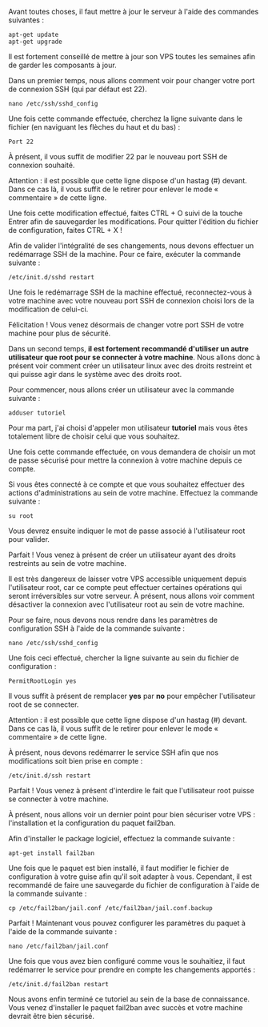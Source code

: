 Avant toutes choses, il faut mettre à jour le serveur à l'aide des commandes suivantes :

```
apt-get update
apt-get upgrade
```

Il est fortement conseillé de mettre à jour son VPS toutes les semaines afin de garder les composants à jour.

Dans un premier temps, nous allons comment voir pour changer votre port de connexion SSH (qui par défaut est 22).

```
nano /etc/ssh/sshd_config
```

Une fois cette commande effectuée, cherchez la ligne suivante dans le fichier (en naviguant les flèches du haut et du bas) :

```
Port 22
```

À présent, il vous suffit de modifier 22 par le nouveau port SSH de connexion souhaité. 

Attention : il est possible que cette ligne dispose d'un hastag (#) devant. Dans ce cas là, il vous suffit de le retirer pour enlever le mode « commentaire » de cette ligne.

Une fois cette modification effectué, faites CTRL + O suivi de la touche Entrer afin de sauvegarder les modifications. Pour quitter l'édition du fichier de configuration, faites CTRL + X !

Afin de valider l'intégralité de ses changements, nous devons effectuer un redémarrage SSH de la machine. Pour ce faire, exécuter la commande suivante :

```
/etc/init.d/sshd restart
```

Une fois le redémarrage SSH de la machine effectué, reconnectez-vous à votre machine avec votre nouveau port SSH de connexion choisi lors de la modification de celui-ci.

Félicitation ! Vous venez désormais de changer votre port SSH de votre machine pour plus de sécurité.

Dans un second temps, **il est fortement recommandé d'utiliser un autre utilisateur que root pour se connecter à votre machine**. Nous allons donc à présent voir comment créer un utilisateur linux avec des droits restreint et qui puisse agir dans le système avec des droits root.

Pour commencer, nous allons créer un utilisateur avec la commande suivante :

```
adduser tutoriel
```

Pour ma part, j'ai choisi d'appeler mon utilisateur **tutoriel** mais vous êtes totalement libre de choisir celui que vous souhaitez.

Une fois cette commande effectuée, on vous demandera de choisir un mot de passe sécurisé pour mettre la connexion à votre machine depuis ce compte.

Si vous êtes connecté à ce compte et que vous souhaitez effectuer des actions d'administrations au sein de votre machine. Effectuez la commande suivante :

```
su root
```

Vous devrez ensuite indiquer le mot de passe associé à l'utilisateur root pour valider.

Parfait ! Vous venez à présent de créer un utilisateur ayant des droits restreints au sein de votre machine.

Il est très dangereux de laisser votre VPS accessible uniquement depuis l'utilisateur root, car ce compte peut effectuer certaines opérations qui seront irréversibles sur votre serveur. À présent, nous allons voir comment désactiver la connexion avec l'utilisateur root au sein de votre machine.

Pour se faire, nous devons nous rendre dans les paramètres de configuration SSH à l'aide de la commande suivante :

```
nano /etc/ssh/sshd_config
```

Une fois ceci effectué, chercher la ligne suivante au sein du fichier de configuration :

```
PermitRootLogin yes 
```

Il vous suffit à présent de remplacer **yes** par **no** pour empêcher l'utilisateur root de se connecter. 

Attention : il est possible que cette ligne dispose d'un hastag (#) devant. Dans ce cas là, il vous suffit de le retirer pour enlever le mode « commentaire » de cette ligne.

À présent, nous devons redémarrer le service SSH afin que nos modifications soit bien prise en compte :

```
/etc/init.d/ssh restart
```

Parfait ! Vous venez à présent d'interdire le fait que l'utilisateur root puisse se connecter à votre machine.

À présent, nous allons voir un dernier point pour bien sécuriser votre VPS : l'installation et la configuration du paquet fail2ban.

Afin d'installer le package logiciel, effectuez la commande suivante :

```
apt-get install fail2ban
```

Une fois que le paquet est bien installé, il faut modifier le fichier de configuration à votre guise afin qu'il soit adapter à vous. Cependant, il est recommandé de faire une sauvegarde du fichier de configuration à l'aide de la commande suivante :

```
cp /etc/fail2ban/jail.conf /etc/fail2ban/jail.conf.backup
```

Parfait ! Maintenant vous pouvez configurer les paramètres du paquet à l'aide de la commande suivante :

```
nano /etc/fail2ban/jail.conf
```

Une fois que vous avez bien configuré comme vous le souhaitiez, il faut redémarrer le service pour prendre en compte les changements apportés :

```
/etc/init.d/fail2ban restart
```

Nous avons enfin terminé ce tutoriel au sein de la base de connaissance. Vous venez d'installer le paquet fail2ban avec succès et votre machine devrait être bien sécurisé.

